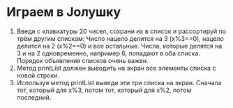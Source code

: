 # Играем в Jолушку
1. Введи с клавиатуры 20 чисел, сохрани их в список и рассортируй по трём другим спискам:
   Число нацело делится на 3 (x%3==0), нацело делится на 2 (x%2==0) и все остальные.
   Числа, которые делятся на 3 и на 2 одновременно, например 6, попадают в оба списка.
   Порядок объявления списков очень важен.
2. Метод printList должен выводить на экран все элементы списка с новой строки.
3. Используя метод printList выведи эти три списка на экран. Сначала тот, который для x%3, потом тот, который для x%2, потом последний.